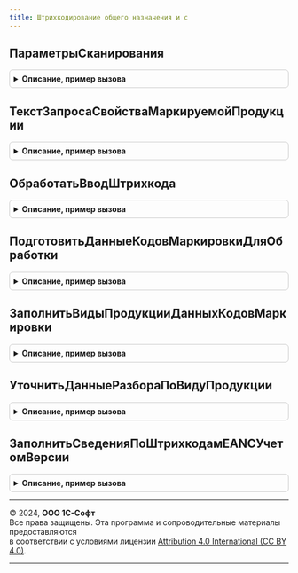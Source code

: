 ```yaml
---
title: Штрихкодирование общего назначения и с
---
```



## ПараметрыСканирования
<details style="margin: 1em 0; padding: 0.5em; border: 1px solid #ccc; border-radius: 6px;">

<summary style="font-weight: bold; cursor: pointer;">Описание, пример вызова</summary>

```bsl

// Выполняет инициализацию и заполнение параметров сканирования по переданному контексту.
// Параметры сканирования необходимы для анализа и обработки штрихкодов маркируемой продукции.
//
// Параметры:
//  Контекст - Неопределено, Структура, ВыборкаИзРезультатаЗапроса, ФормаКлиентскогоПриложения - Источник данных для формирования параметров сканирования.
//  ФормаВыбора - ФормаКлиентскогоПриложения - Форма выбора.
//  ВидПродукции - ПеречислениеСсылка.ВидыПродукцииИС - Вид продукции, по которому будут инициализированы параметры сканирования.
//  ПараметрыРежимаИсправленияОшибок - Структура - Параметры режима исправления ошибок.
//
// Возвращаемое значение:
//  См. ШтрихкодированиеОбщегоНазначенияИСКлиентСервер.БазовыеПараметрыСканирования
Функция ПараметрыСканирования(Контекст = Неопределено, ФормаВыбора = Неопределено, ВидПродукции = Неопределено, ПараметрыРежимаИсправленияОшибок = Неопределено) Экспорт
```

Пример вызова
```bsl
Результат = ШтрихкодированиеОбщегоНазначенияИС.ПараметрыСканирования(Контекст, ФормаВыбора, ВидПродукции, ПараметрыРежимаИсправленияОшибок);
```
</details>

## ТекстЗапросаСвойстваМаркируемойПродукции
<details style="margin: 1em 0; padding: 0.5em; border: 1px solid #ccc; border-radius: 6px;">

<summary style="font-weight: bold; cursor: pointer;">Описание, пример вызова</summary>

```bsl

// Определяет текст запроса получения признаков номенклатуры:
//   * МаркируемаяПродукция,
//   * ВидПродукции.
// Помещает признаки во временную таблицу "СвойстваМаркируемойПродукции".
//
// Параметры:
//  ТаблицаИсточник - Строка - имя временной таблицы запроса-источника данных.
// Возвращаемое значение:
//  Строка - Текст формирования временной таблицы запроса.
//
Функция ТекстЗапросаСвойстваМаркируемойПродукции(ТаблицаИсточник = "ДанныеШтрихкодовУпаковок") Экспорт
```

Пример вызова
```bsl
Результат = ШтрихкодированиеОбщегоНазначенияИС.ТекстЗапросаСвойстваМаркируемойПродукции(ТаблицаИсточник);
```
</details>

## ОбработатьВводШтрихкода
<details style="margin: 1em 0; padding: 0.5em; border: 1px solid #ccc; border-radius: 6px;">

<summary style="font-weight: bold; cursor: pointer;">Описание, пример вызова</summary>

```bsl

// Выполняет обработку штрихкода и возвращает результат этой обработки.
//
// Параметры:
//  Форма - ФормаКлиентскогоПриложения - форма, для которой необходимо выполнить обработку штрихкода.
//  ВходящиеДанные - Структура - Исходные данные, включающие только значение штрихкода и количество,
//                               либо уже полноценные заполненные данные штрихкода, которые нуждаются в обработке.
//  КэшированныеЗначения - Структура - Содержит поля кэшируемых значений
//  ПараметрыСканирования - См. ПараметрыСканирования
// Возвращаемое значение:
//  См. ИнициализироватьРезультатОбработкиШтрихкода
Функция ОбработатьВводШтрихкода(Форма, ВходящиеДанные, КэшированныеЗначения, ПараметрыСканирования = Неопределено) Экспорт
```

Пример вызова
```bsl
Результат = ШтрихкодированиеОбщегоНазначенияИС.ОбработатьВводШтрихкода(Форма, ВходящиеДанные, КэшированныеЗначения, ПараметрыСканирования);
```
</details>

## ПодготовитьДанныеКодовМаркировкиДляОбработки
<details style="margin: 1em 0; padding: 0.5em; border: 1px solid #ccc; border-radius: 6px;">

<summary style="font-weight: bold; cursor: pointer;">Описание, пример вызова</summary>

```bsl

// Заполняет таблицу "ДанныеКодовМаркировки" данными разбора кода и сведениями по номенклатуре на основании штрихкода EAN,
// входящего в состав кода маркировки.
//
// Параметры:
//  ДанныеПоШтрихкодам    - См. ИнициализацияДанныхПоШтрихкодам.
//  СписокДанныхШтрихкода - Массив Из Структура.
//  ПараметрыСканирования - См. ПараметрыСканирования
//  КешДанныхРазбора - Неопределено, Соответствие из КлючИЗначение - Известный кешированный результат разбора кодов маркировки
Процедура ПодготовитьДанныеКодовМаркировкиДляОбработки(ДанныеПоШтрихкодам, СписокДанныхШтрихкода, ПараметрыСканирования, КешДанныхРазбора = Неопределено) Экспорт
```

Пример вызова
```bsl
ШтрихкодированиеОбщегоНазначенияИС.ПодготовитьДанныеКодовМаркировкиДляОбработки(ДанныеПоШтрихкодам, СписокДанныхШтрихкода, ПараметрыСканирования, КешДанныхРазбора);
```
</details>

## ЗаполнитьВидыПродукцииДанныхКодовМаркировки
<details style="margin: 1em 0; padding: 0.5em; border: 1px solid #ccc; border-radius: 6px;">

<summary style="font-weight: bold; cursor: pointer;">Описание, пример вызова</summary>

```bsl

Процедура ЗаполнитьВидыПродукцииДанныхКодовМаркировки(ДанныеПоШтрихкодам, ПараметрыСканирования, ДанныеКодовМаркировки = Неопределено) Экспорт
```

Пример вызова
```bsl
ШтрихкодированиеОбщегоНазначенияИС.ЗаполнитьВидыПродукцииДанныхКодовМаркировки(ДанныеПоШтрихкодам, ПараметрыСканирования, ДанныеКодовМаркировки);
```
</details>

## УточнитьДанныеРазбораПоВидуПродукции
<details style="margin: 1em 0; padding: 0.5em; border: 1px solid #ccc; border-radius: 6px;">

<summary style="font-weight: bold; cursor: pointer;">Описание, пример вызова</summary>

```bsl

Процедура УточнитьДанныеРазбораПоВидуПродукции(СтрокаДанных, ВидПродукции, ПараметрыСканирования, ОбщиеМодули = Неопределено) Экспорт
```

Пример вызова
```bsl
ШтрихкодированиеОбщегоНазначенияИС.УточнитьДанныеРазбораПоВидуПродукции(СтрокаДанных, ВидПродукции, ПараметрыСканирования, ОбщиеМодули);
```
</details>

## ЗаполнитьСведенияПоШтрихкодамEANСУчетомВерсии
<details style="margin: 1em 0; padding: 0.5em; border: 1px solid #ccc; border-radius: 6px;">

<summary style="font-weight: bold; cursor: pointer;">Описание, пример вызова</summary>

```bsl

// Заполняет информацию по EAN кодов маркировки по данным ИБ. Информация помещается в таблицу ДанныеПоШтрихкодам.ДанныеКодовМаркировки.
//
// Параметры:
//  ДанныеПоШтрихкодам    - См. ИнициализацияДанныхПоШтрихкодам.
//  ПараметрыСканирования - См. ПараметрыСканирования.
//  ДанныеКодовМаркировки - см. ИнициализацияТаблицыДанныхКодовМаркировки
Процедура ЗаполнитьСведенияПоШтрихкодамEANСУчетомВерсии(ДанныеПоШтрихкодам, ПараметрыСканирования, ДанныеКодовМаркировки = Неопределено) Экспорт
```

Пример вызова
```bsl
ШтрихкодированиеОбщегоНазначенияИС.ЗаполнитьСведенияПоШтрихкодамEANСУчетомВерсии(ДанныеПоШтрихкодам, ПараметрыСканирования, ДанныеКодовМаркировки);
```
</details>

---

© 2024, **ООО 1С-Софт**  
Все права защищены. Эта программа и сопроводительные материалы предоставляются  
в соответствии с условиями лицензии [Attribution 4.0 International (CC BY 4.0)](https://creativecommons.org/licenses/by/4.0/legalcode).

---
